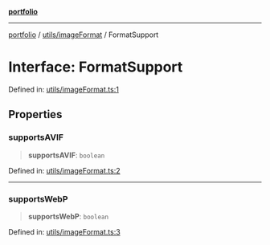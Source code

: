 [**portfolio**](../../../README.md)

***

[portfolio](../../../modules.md) / [utils/imageFormat](../README.md) / FormatSupport

# Interface: FormatSupport

Defined in: [utils/imageFormat.ts:1](https://github.com/tnorlund/Portfolio/blob/03bc2c316d7fe9d8f3bace960488487ec3f2c6a4/portfolio/utils/imageFormat.ts#L1)

## Properties

### supportsAVIF

> **supportsAVIF**: `boolean`

Defined in: [utils/imageFormat.ts:2](https://github.com/tnorlund/Portfolio/blob/03bc2c316d7fe9d8f3bace960488487ec3f2c6a4/portfolio/utils/imageFormat.ts#L2)

***

### supportsWebP

> **supportsWebP**: `boolean`

Defined in: [utils/imageFormat.ts:3](https://github.com/tnorlund/Portfolio/blob/03bc2c316d7fe9d8f3bace960488487ec3f2c6a4/portfolio/utils/imageFormat.ts#L3)
